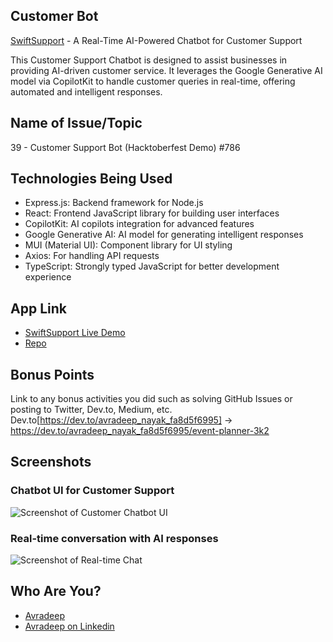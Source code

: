 ## Customer Bot

[SwiftSupport](#) - A Real-Time AI-Powered Chatbot for Customer Support

This Customer Support Chatbot is designed to assist businesses in providing AI-driven customer service. It leverages the Google Generative AI model via CopilotKit to handle customer queries in real-time, offering automated and intelligent responses.

## Name of Issue/Topic

39 - Customer Support Bot (Hacktoberfest Demo) #786

## Technologies Being Used

- Express.js: Backend framework for Node.js
- React: Frontend JavaScript library for building user interfaces
- CopilotKit: AI copilots integration for advanced features
- Google Generative AI: AI model for generating intelligent responses
- MUI (Material UI): Component library for UI styling
- Axios: For handling API requests
- TypeScript: Strongly typed JavaScript for better development experience

## App Link

- [SwiftSupport Live Demo](https://event-planner-gfex.vercel.app/)
- [Repo](https://github.com/Zedoman/Customer_Bot)

## Bonus Points

Link to any bonus activities you did such as solving GitHub Issues or posting to Twitter, Dev.to, Medium, etc.
Dev.to[https://dev.to/avradeep_nayak_fa8d5f6995] -> https://dev.to/avradeep_nayak_fa8d5f6995/event-planner-3k2

## Screenshots

### Chatbot UI for Customer Support
![Screenshot of Customer Chatbot UI](https://github.com/user-attachments/assets/your_image_here)

### Real-time conversation with AI responses
![Screenshot of Real-time Chat](https://github.com/user-attachments/assets/your_image_here)

## Who Are You?

- [Avradeep](https://github.com/Zedoman)
- [Avradeep on Linkedin](https://www.linkedin.com/in/avradeep-nayak-7604b5222/)
